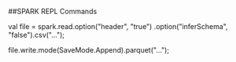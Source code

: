 ##SPARK REPL Commands

val file = spark.read.option("header", "true")
.option("inferSchema", "false").csv("...");

file.write.mode(SaveMode.Append).parquet("...");
